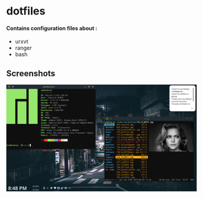 # dotfiles
#### Contains configuration files about : 
- urxvt 
- ranger 
- bash 

## Screenshots
![screen1](screenshots/2019-01-15-204845_1366x768_scrot.png)
